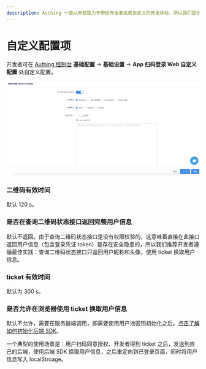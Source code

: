 ```yaml
---
description: Authing 一直以来都致力于带给开发者高度自定义的开发体验，所以我们提供以下自定义配置项，开发者可以根据自己业务的需要，在安全性和便捷性之间权衡。
---
```


# 自定义配置项

开发者可在 [Authing 控制台](https://authing.cn/dashboard) **基础配置** -&gt; **基础设置** -&gt; **App 扫码登录 Web 自定义配置** 处自定义配置。

![](../../.gitbook/assets/image%20%28115%29.png)

### 二维码有效时间 

默认 120 s。 

### 是否在查询二维码状态接口返回完整用户信息

默认不返回。由于查询二维码状态接口是没有权限校验的，这意味着直接在此接口返回用户信息（包含登录凭证 token）是存在安全隐患的，所以我们推荐开发者遵循最佳实践：查询二维码状态接口只返回用户昵称和头像，使用 ticket 换取用户信息。

### ticket 有效时间

默认为 300 s。

### 是否允许在浏览器使用 ticket 换取用户信息

默认不允许，需要在服务器端调用，即需要使用用户池密钥初始化之后。[点击了解如何初始化后端 SDK](https://docs.authing.cn/authing/sdk/sdk-for-node#chu-shi-hua)。

一个典型的使用场景是：用户扫码同意授权、开发者得到 ticket 之后，发送到自己的后端，使用后端 SDK 换取用户信息，之后重定向到已登录页面，同时将用户信息写入 localStroage。

